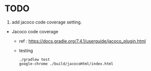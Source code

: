 # TODO

1. add jacoco code coverage setting.

* Jacoco code coverage
	* ref : https://docs.gradle.org/7.4.1/userguide/jacoco_plugin.html
	* testing

		```
		./gradlew test
		google-chrome ./build/jacocoHtml/index.html
		```
